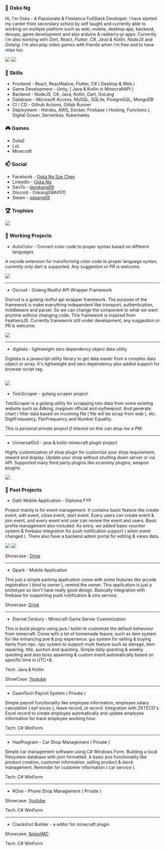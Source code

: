 ### :boy: Oska Ng

Hi, I'm Oska - A Passionate & Freelance FullStack Developer. I have started my career from secondary school by self taught and currently able to working on multiple platform such as web, mobile, desktop app, backend, devops, game development and also arduino & rasberry-pi apps. Currently i'm also working with *Dart*, *React*, *Flutter*, *C#*, *Java & Kotlin*, *NodeJS* and *Golang*. I'm also play video games with friends when i'm free and to have relax too.

![](https://github-readme-stats.vercel.app/api/top-langs/?username=Oskang09&theme=dracula&layout=compact) ![](https://github-readme-stats.vercel.app/api?username=Oskang09&show_icons=true&include_all_commits=true&theme=dracula&hide_title=true)

### :pencil: Skills

* Frontend - React, ReactNative, Flutter, C# ( Desktop & Web )
* Game Development - Unity, [ Java & Kotlin in MinecraftAPI ]
* Backend - NodeJS, C#, Java, Kotlin, Dart, GoLang
* Database - Microsoft Access, MySQL, SQLite, PostgreSQL, MongoDB
* CI / CD - Github Actions, Gitlab Runner
* Deployment - Heroku, AWS, Docker, Firebase ( Hosting, Functions ), Digital Ocean, Serverless, Kubernetes

### :video_game: Games

* Dota2 
* LoL
* Minecraft

### :mailbox: Social

* Facebook - [Oska Ng Sze Chen](https://www.facebook.com/oskaszechen)
* LinkedIn - [Oska Ng](https://www.linkedin.com/in/oskang09/)
* DevTo - [@oskang09](https://dev.to/oskang09)
* Discord - Oskang09#4170
* Steam - [oskang09](https://steamcommunity.com/id/oskang09/)

### :trophy: Trophies

![](https://github-profile-trophy.vercel.app/?username=Oskang09&theme=dracula&margin-w=10)

### :newspaper: Working Projects

* AutoColor - Convert color code to proper syntax based on different languages

A vscode extension for transforming color code to proper language syntax, currently only dart is supported. Any suggestion or PR is welcome.

![](https://github-readme-stats.vercel.app/api/pin/?username=Oskang09&repo=autocolor&theme=dracula)

---

* Oscrud - Golang Restful API Wrapper Framework 

Oscrud is a golang resftul api wrapper framework. The purpose of the framework is make everything independent like transport, authentication, middleware and parser. So we can change the component to what we want anytime without changing code. This framework is inspired from FeathersJS. Currently framework still under development, any suggestion or PR is welcome.

![](https://github-readme-stats.vercel.app/api/pin/?username=oscrud&repo=oscrud&theme=dracula)

---

* digdata - lightweight zero dependency object data utility

Digdata is a javascript utility library to get data easier from a complex data object or array. It's lightweight and zero dependency also added support for browser script tag. 

![](https://github-readme-stats.vercel.app/api/pin/?username=Oskang09&repo=digdata&theme=dracula)
---

* TotoScraper - golang scraper project

TotoScraper is a golang utility for scrapping toto data from some existing website such as 4dking, magnum official and myfreepost. And generate chart / filter data based on incoming file ( file will be scrap from web ), etc. DigitFrequency, PairFrequency and Number Equality.

*This is personal private project if interest on this can drop me a PM.*

---

* UniversalGUI - java & kotlin minecraft plugin project

Highly customization of shop plugin for customize your shop requirement, reward and display. Update your shop without shutting down server or via API. Supported many third party plugins like economy plugins, weapon plugins.

![](https://github-readme-stats.vercel.app/api/pin/?username=Oskang09&repo=UniversalGUI&theme=dracula)

### :notebook: Past Projects

* Gath Mobile Application - Diploma FYP

Project mainly is for event management. It contains basic feature like create event, edit event, close event, start event. Every users can create event & join event, and every event end user can review the event and users. Basic profile management also included. As extra, we added basic voucher system & firebase integration for push notificaiton support ( when event changed ). There also have a backend admin portal for editing & views data.

![](https://github-readme-stats.vercel.app/api/pin/?username=Oskang09&repo=Gath-Frontend&theme=dracula) ![](https://github-readme-stats.vercel.app/api/pin/?username=Oskang09&repo=Gath-Backend&theme=dracula)

Showcase : [Drive](https://drive.google.com/drive/folders/1XAfKoMLN6OpLp-XhTyLwnYBGCZ_YZ6CB)

---

* Qpark - Mobile Application

This just a simple parking application come with some features like qrcode registration ( bind to owner ), remind the owner. This application is just a prototype so don't have really good design. Basically integration with firebase for supporting push notification & sms service.

Showcase: [Drive](https://drive.google.com/drive/folders/1NopY_ONu5Q-z8x_n_Qnu09Fg03EbOqbY)

---

* Eternal Century - Minecraft Game Server Customization

This is build plugins using java / kotlin to customize the default behaviour from minecraft. Come with a lot of homemade feaure, such as item system for like enhancing pve & pvp experience. gui system for selling & buying items from npc. npc system to support multi feature such as storage, item repairing, title, auction and questing. Simple daily questing & weekly questing and also boss spawning & custom event automatically based on specific time in UTC+8. 

Tech: Java & Kotlin

ShowCase: [Youtube](https://www.youtube.com/watch?v=88AhuKOagXM)

---

* DawnTech Payroll System ( Private )

Simple payroll functionality like employee information, employee salary calculation ( epf socso ), leave record, ot record. Integration with ZKTECO's Excel record to create employee automatically and update employee information for track employee working hour.

Tech: C# WinForm

---

* HaoProgram - Car Shop Management ( Private )

Simple car management software using C# Windows Form. Building a local filesystem database with json formatted. A basic pos functionality like product creation, customer information, selling product & stock management. Reminder for customer information ( car service ).

Tech: C# WinForm

---

* KOne - Phone Shop Management ( Private )

Showcase: [Youtube](https://youtu.be/gLfiBly1WtU)

Tech: C# WinForm

---

* Crackshot Builder - a editor for minecraft plugin

Showcase: [SpigotMC](https://www.spigotmc.org/resources/%E3%80%90visual-c-%E3%80%91crackshot-builder.34634/)

Tech: C# WinForm
